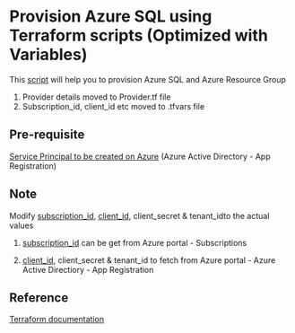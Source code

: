 # Provision Azure SQL using Terraform scripts (Optimized with Variables)
This [script](https://github.com/nidhisht/Terraform/blob/master/Demo/Module2/Main.tf) will help you to provision Azure SQL and Azure Resource Group

1. Provider details moved to Provider.tf file
2. Subscription_id, client_id etc moved to .tfvars file

## Pre-requisite
[Service Principal to be created on Azure](https://www.youtube.com/watch?v=IHHIXf39Igo&list=PLD7svyKaquTlE9dErhMazFhWbSSCfMP_4&index=8) (Azure Active Directory - App Registration)

## Note
Modify [subscription_id](https://github.com/nidhisht/Terraform/blob/9f100f72a3e0867503d8d3396ea056fcb9a18454/Demo/Module2/Main.tf#L5), [client_id](https://github.com/nidhisht/Terraform/blob/9f100f72a3e0867503d8d3396ea056fcb9a18454/Demo/Module2/Main.tf#L6), client_secret & tenant_idto the actual values

1. [subscription_id](https://github.com/nidhisht/Terraform/blob/9f100f72a3e0867503d8d3396ea056fcb9a18454/Demo/Module2/Main.tf#L5) can be get from Azure portal - Subscriptions

2. [client_id](https://github.com/nidhisht/Terraform/blob/9f100f72a3e0867503d8d3396ea056fcb9a18454/Demo/Module2/Main.tf#L6), client_secret & tenant_id to fetch from Azure portal - Azure Active Directiory - App Registration

## Reference
[Terraform documentation](https://www.terraform.io/docs/providers/azurerm/r/sql_database.html)
